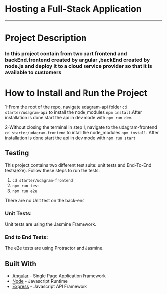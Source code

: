 # Hosting a Full-Stack Application

---

# Project Description

### In this project contain from two part frontend and backEnd.frontend created by angular ,backEnd created by node.js and deploy it to a cloud service provider so that it is available to customers

# How to Install and Run the Project

1-From the root of the repo, navigate udagram-api folder `cd starter/udagram-api` to install the node_modules `npm install`.After installation is done start the api in dev mode with `npm run dev`.

2-Without closing the terminal in step 1, navigate to the udagram-frontend `cd starter/udagram-frontend` to intall the node_modules `npm install`. After installation is done start the api in dev mode with `npm run start`

## Testing

This project contains two different test suite: unit tests and End-To-End tests(e2e). Follow these steps to run the tests.

1. `cd starter/udagram-frontend`
2. `npm run test`
3. `npm run e2e`

There are no Unit test on the back-end

### Unit Tests:

Unit tests are using the Jasmine Framework.

### End to End Tests:

The e2e tests are using Protractor and Jasmine.

## Built With

- [Angular](https://angular.io/) - Single Page Application Framework
- [Node](https://nodejs.org) - Javascript Runtime
- [Express](https://expressjs.com/) - Javascript API Framework
